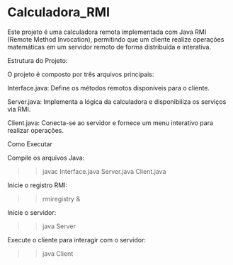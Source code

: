 # Calculadora_RMI

Este projeto é uma calculadora remota implementada com Java RMI (Remote Method Invocation), permitindo que um cliente realize operações matemáticas em um servidor remoto de forma distribuída e interativa.

Estrutura do Projeto:

O projeto é composto por três arquivos principais:

Interface.java: Define os métodos remotos disponíveis para o cliente.

Server.java: Implementa a lógica da calculadora e disponibiliza os serviços via RMI.

Client.java: Conecta-se ao servidor e fornece um menu interativo para realizar operações.

Como Executar

Compile os arquivos Java:

>> javac Interface.java Server.java Client.java

Inicie o registro RMI:

>> rmiregistry &

Inicie o servidor:

>> java Server

Execute o cliente para interagir com o servidor:

>> java Client
